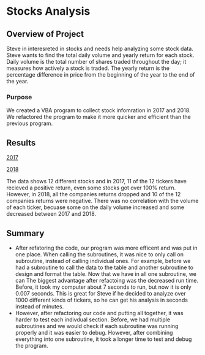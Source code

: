 # Stocks Analysis
## Overview of Project
Steve in interesreted in stocks and needs help analyzing some stock data. Steve wants to find the total daily volume and yearly return for each stock. Daily volume is the total number of shares traded throughout the day; it measures how actively a stock is traded. The yearly return is the percentage difference in price from the beginning of the year to the end of the year.

### Purpose
We created a VBA program to collect stock infomration in 2017 and 2018. We refactored the program to make it more quicker and efficient than the previous program. 

## Results
[2017](VBA_Challenge_2017.png)

[2018](VBA_Challenge_2018.png)

The data shows 12 different stocks and in 2017, 11 of the 12 tickers have recieved a positive return, even some stocks got over 100% return. However, in 2018, all the companies returns dropped and 10 of the 12 companies returns were negative. There was no correlation with the volume of each ticker, becuase some on the daily volume increased and some decreased between 2017 and 2018. 

## Summary

- After refatoring the code, our program was more efficent and was put in one place. When calling the subroutines, it was nice to only call on subroutine, instead of calling individual ones. For example, before we had a subroutine to call the data to the table and another subroutine to design and format the table. Now that we have in all one subroutine, we can  The biggest advantage after refactoing was the decreased run time. Before, it took my computer about 7 seconds to run, but now it is only 0.007 seconds. This is great for Steve if he decided to analyze over 1000 different kinds of tickers, so he can get his analysis in seconds instead of minutes.
- However, after refactoring our code and putting all together, it was harder to test each indivdual section. Before, we had multiple subroutines and we would check if each subroutine was running properly and it was easier to debug. However, after combining everything into one subroutine, it took a longer time to test and debug the program. 
